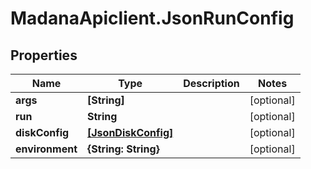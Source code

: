 # MadanaApiclient.JsonRunConfig

## Properties

Name | Type | Description | Notes
------------ | ------------- | ------------- | -------------
**args** | **[String]** |  | [optional] 
**run** | **String** |  | [optional] 
**diskConfig** | [**[JsonDiskConfig]**](JsonDiskConfig.md) |  | [optional] 
**environment** | **{String: String}** |  | [optional] 


